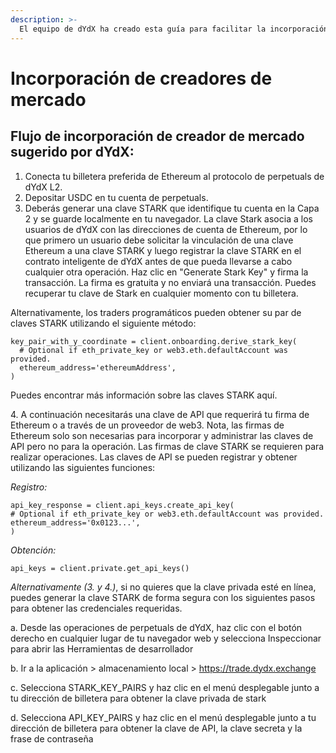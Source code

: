 ```yaml
---
description: >-
  El equipo de dYdX ha creado esta guía para facilitar la incorporación de creadores de mercado. Lee el documento en su totalidad antes de comenzar cualquier paso de integración.
---
```


# Incorporación de creadores de mercado

## Flujo de incorporación de creador de mercado sugerido por dYdX:

1. Conecta tu billetera preferida de Ethereum al protocolo de perpetuals de dYdX L2.
2. Depositar USDC en tu cuenta de perpetuals.
3. Deberás generar una clave STARK que identifique tu cuenta en la Capa 2 y se guarde localmente en tu navegador. La clave Stark asocia a los usuarios de dYdX con las direcciones de cuenta de Ethereum, por lo que primero un usuario debe solicitar la vinculación de una clave Ethereum a una clave STARK y luego registrar la clave STARK en el contrato inteligente de dYdX antes de que pueda llevarse a cabo cualquier otra operación. Haz clic en "Generate Stark Key" y firma la transacción. La firma es gratuita y no enviará una transacción. Puedes recuperar tu clave de Stark en cualquier momento con tu billetera.

Alternativamente, los traders programáticos pueden obtener su par de claves STARK utilizando el siguiente método:

```
key_pair_with_y_coordinate = client.onboarding.derive_stark_key(
  # Optional if eth_private_key or web3.eth.defaultAccount was provided.
  ethereum_address='ethereumAddress',
)
```

Puedes encontrar más información sobre las claves STARK aquí.

4\. A continuación necesitarás una clave de API que requerirá tu firma de Ethereum o a través de un proveedor de web3. Nota, las firmas de Ethereum solo son necesarias para incorporar y administrar las claves de API pero no para la operación. Las firmas de clave STARK se requieren para realizar operaciones. Las claves de API se pueden registrar y obtener utilizando las siguientes funciones:

_Registro:_

```
api_key_response = client.api_keys.create_api_key(
# Optional if eth_private_key or web3.eth.defaultAccount was provided.
ethereum_address='0x0123...',
)
```

_Obtención:_

```
api_keys = client.private.get_api_keys()
```

_Alternativamente (3. y 4.)_, si no quieres que la clave privada esté en línea, puedes generar la clave STARK de forma segura con los siguientes pasos para obtener las credenciales requeridas.

a. Desde las operaciones de perpetuals de dYdX, haz clic con el botón derecho en cualquier lugar de tu navegador web y selecciona Inspeccionar para abrir las Herramientas de desarrollador

b. Ir a la aplicación > almacenamiento local > https://trade.dydx.exchange

c. Selecciona STARK\_KEY\_PAIRS y haz clic en el menú desplegable junto a tu dirección de billetera para obtener la clave privada de stark

d. Selecciona API\_KEY\_PAIRS y haz clic en el menú desplegable junto a tu dirección de billetera para obtener la clave de API, la clave secreta y la frase de contraseña
